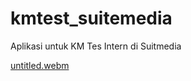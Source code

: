 # kmtest_suitemedia

Aplikasi untuk KM Tes Intern di Suitmedia

[untitled.webm](https://user-images.githubusercontent.com/60175377/178097534-0a2d51c2-c2c1-431d-9044-027694489d55.webm)
